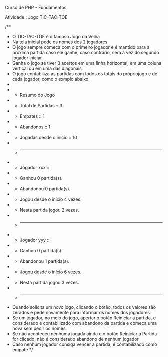 Curso de PHP - Fundamentos

Atividade :
Jogo TIC-TAC-TOE

/**
 * O TIC-TAC-TOE é o famoso Jogo da Velha
 * Na tela inicial pede os nomes dos 2 jogadores
 * O jogo sempre começa com o primeiro jogador e é mantido para a próxima partida caso ele ganhe, caso contrário, será a vez do segundo jogador iniciar
 * Ganha o jogo se tiver 3 acertos em uma linha horizontal, em uma coluna vertical ou em uma das diagonais
 * O jogo contabiliza as partidas com todos os totais do própriojogo e de cada jogador, como o exmplo abaixo:
 * 
  * * Resumo do Jogo
  * * Total de Partidas :: 3
  * * Empates :: 1
  * * Abandonos :: 1
  * * Jogadas desde o início :: 10
  * * ______________________________________
  * * Jogador xxx ::
  * * Ganhou 0 partida(s).
  * * Abandonou 0 partida(s).
  * * Jogou desde o início 4 vezes.
  * * Nesta partida jogou 2 vezes.
  * * ______________________________________
  * * Jogador yyy ::
  * * Ganhou 0 partida(s).
  * * Abandonou 1 partida(s).
  * * Jogou desde o início 6 vezes.
  * * Nesta partida jogou 3 vezes.
  * * ______________________________________
 * Quando solicita um novo jogo, clicando o botão, todos os valores são zerados e pede novamente para informar os nomes dos jogadores
 * Se um jogador, no meio do jogo, apertar o botão Reiniciar a partida, e considerado e contabilizado com abandono da partida e começa uma nova sem pedir os nomes
 * Se não aconteceu nenhuma jogada ainda e o botão Reiniciar a Partida for clicado, não é considerado abandono de nenhum jogador
 * Caso nenhum jogador consiga vencer a partida, é contabilizado como empate
 */